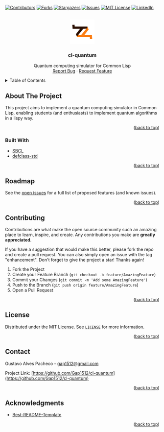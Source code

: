 <div id="top"></div>

[![Contributors][contributors-shield]][contributors-url]
[![Forks][forks-shield]][forks-url]
[![Stargazers][stars-shield]][stars-url]
[![Issues][issues-shield]][issues-url]
[![MIT License][license-shield]][license-url]
[![LinkedIn][linkedin-shield]][linkedin-url]

<!-- PROJECT LOGO -->
<br />
<div align="center">
  <a href="https://github.com/Gap1512/cl-quantum">
    <img src="images/logo.png" alt="Logo" width="80" height="80">
  </a>

<h3 align="center">cl-quantum</h3>

  <p align="center">
    Quantum computing simulator for Common Lisp
    <br />
    <a href="https://github.com/Gap1512/cl-quantum/issues">Report Bug</a>
    ·
    <a href="https://github.com/Gap1512/cl-quantum/issues">Request Feature</a>
  </p>
</div>

<!-- TABLE OF CONTENTS -->
<details>
  <summary>Table of Contents</summary>
  <ol>
    <li>
      <a href="#about-the-project">About The Project</a>
      <ul>
        <li><a href="#built-with">Built With</a></li>
      </ul>
    </li>
    <li><a href="#roadmap">Roadmap</a></li>
    <li><a href="#contributing">Contributing</a></li>
    <li><a href="#license">License</a></li>
    <li><a href="#contact">Contact</a></li>
    <li><a href="#acknowledgments">Acknowledgments</a></li>
  </ol>
</details>

<!-- ABOUT THE PROJECT -->

## About The Project

This project aims to implement a quantum computing simulator in Common Lisp, enabling students (and enthusiasts) to implement quantum algorithms in a lispy way.

<p align="right">(<a href="#top">back to top</a>)</p>

### Built With

- [SBCL](http://www.sbcl.org)
- [defclass-std](https://github.com/EuAndreh/defclass-std)

<p align="right">(<a href="#top">back to top</a>)</p>

<!-- ROADMAP -->

## Roadmap

See the [open issues](https://github.com/Gap1512/cl-quantum/issues) for a full list of proposed features (and known issues).

<p align="right">(<a href="#top">back to top</a>)</p>

<!-- CONTRIBUTING -->

## Contributing

Contributions are what make the open source community such an amazing place to learn, inspire, and create. Any contributions you make are **greatly appreciated**.

If you have a suggestion that would make this better, please fork the repo and create a pull request. You can also simply open an issue with the tag "enhancement".
Don't forget to give the project a star! Thanks again!

1. Fork the Project
2. Create your Feature Branch (`git checkout -b feature/AmazingFeature`)
3. Commit your Changes (`git commit -m 'Add some AmazingFeature'`)
4. Push to the Branch (`git push origin feature/AmazingFeature`)
5. Open a Pull Request

<p align="right">(<a href="#top">back to top</a>)</p>

<!-- LICENSE -->

## License

Distributed under the MIT License. See [`LICENSE`](LICENSE) for more information.

<p align="right">(<a href="#top">back to top</a>)</p>

<!-- CONTACT -->

## Contact

Gustavo Alves Pacheco - gap1512@gmail.com

Project Link: [https://github.com/Gap1512/cl-quantum](https://github.com/Gap1512/cl-quantum)

<p align="right">(<a href="#top">back to top</a>)</p>

<!-- ACKNOWLEDGMENTS -->

## Acknowledgments

- [Best-README-Template](https://raw.githubusercontent.com/othneildrew/Best-README-Template/master/BLANK_README.md)

<p align="right">(<a href="#top">back to top</a>)</p>

<!-- MARKDOWN LINKS & IMAGES -->
<!-- https://www.markdownguide.org/basic-syntax/#reference-style-links -->

[contributors-shield]: https://img.shields.io/github/contributors/Gap1512/cl-quantum.svg?style=for-the-badge
[contributors-url]: https://github.com/Gap1512/cl-quantum/graphs/contributors
[forks-shield]: https://img.shields.io/github/forks/Gap1512/cl-quantum.svg?style=for-the-badge
[forks-url]: https://github.com/Gap1512/cl-quantum/network/members
[stars-shield]: https://img.shields.io/github/stars/Gap1512/cl-quantum.svg?style=for-the-badge
[stars-url]: https://github.com/Gap1512/cl-quantum/stargazers
[issues-shield]: https://img.shields.io/github/issues/Gap1512/cl-quantum.svg?style=for-the-badge
[issues-url]: https://github.com/Gap1512/cl-quantum/issues
[license-shield]: https://img.shields.io/github/license/Gap1512/cl-quantum.svg?style=for-the-badge
[license-url]: https://github.com/Gap1512/cl-quantum/blob/master/LICENSE.txt
[linkedin-shield]: https://img.shields.io/badge/-LinkedIn-black.svg?style=for-the-badge&logo=linkedin&colorB=555
[linkedin-url]: https://linkedin.com/in/gap1512
[product-screenshot]: images/screenshot.png
